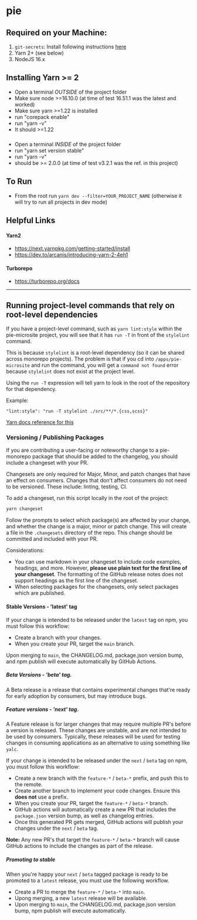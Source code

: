 # pie

## Required on your Machine:
1. `git-secrets`: Install following instructions [here](https://github.com/awslabs/git-secrets)
2. Yarn 2+ (see below)
3. NodeJS 16.x

## Installing Yarn >= 2

- Open a terminal *OUTSIDE* of the project folder
- Make sure node >=16.10.0 (at time of test 16.51.1 was the latest and worked)
- Make sure yarn >=1.22 is installed
- run "corepack enable"
- run "yarn -v"
- It should >=1.22
###
- Open a terminal *INSIDE* of the project folder
- run "yarn set version stable"
- run "yarn -v"
- should be >= 2.0.0 (at time of test v3.2.1 was the ref. in this project)

## To Run

- From the root run `yarn dev --filter=YOUR_PROJECT_NAME` (otherwise it will try to run all projects in dev mode)

## Helpful Links

#### Yarn2

- https://next.yarnpkg.com/getting-started/install
- https://dev.to/arcanis/introducing-yarn-2-4eh1

#### Turborepo

- https://turborepo.org/docs

---

## Running project-level commands that rely on root-level dependencies
If you have a project-level command, such as `yarn lint:style` within the pie-microsite project, you will see that it has `run -T` in front of the `stylelint` command.

This is because `stylelint` is a root-level dependency (so it can be shared across monorepo projects). The problem is that if you cd into `/apps/pie-microsite` and run the command, you will get a `command not found` error because `stylelint` does not exist at the project level.

Using the `run -T` expression will tell yarn to look in the root of the repository for that dependency.

Example:

```
"lint:style": "run -T stylelint ./src/**/*.{css,scss}"
```

[Yarn docs reference for this](https://yarnpkg.com/getting-started/qa#how-to-share-scripts-between-workspaces)


### Versioning / Publishing Packages

If you are contributing a user-facing or noteworthy change to a pie-monorepo package that should be added to the changelog, you should include a changeset with your PR.

Changesets are only required for Major, Minor, and patch changes that have an effect on consumers. Changes that don't affect consumers do not need to be versioned. These include: linting, testing, CI.

To add a changeset, run this script locally in the root of the project:

```bash
yarn changeset
```

Follow the prompts to select which package(s) are affected by your change, and whether the change is a major, minor or patch change. This will create a file in the `.changesets` directory of the repo. This change should be committed and included with your PR.

Considerations:

- You can use markdown in your changeset to include code examples, headings, and more. However, **please use plain text for the first line of your changeset**. The formatting of the GitHub release notes does not support headings as the first line of the changeset.
- When selecting packages for the changesets, only select packages which are published.


#### Stable Versions - 'latest' tag

If your change is intended to be released under the `latest` tag on npm, you must follow this workflow:

- Create a branch with your changes.
- When you create your PR, target the `main` branch.

Upon merging to `main`, the CHANGELOG.md, package.json version bump, and npm publish will execute automatically by GitHub Actions.


##### Beta Versions - 'beta' tag.

A Beta release is a release that contains experimental changes that're ready for early adoption by consumers, but may introduce bugs.

##### Feature versions - 'next' tag.

A Feature release is for larger changes that may require multiple PR's before a version is released. These changes are unstable, and are not intended to be used by consumers. Typically, these releases will be used for testing changes in consuming applications as an alternative to using something like `yalc`.


If your change is intended to be released under the `next` / `beta` tag on npm, you must follow this workflow:
- Create a new branch with the `feature-*` / `beta-*` prefix, and push this to the remote.
- Create another branch to implement your code changes. Ensure this **does not** use a prefix.
- When you create your PR, target the `feature-*` / `beta-*` branch. 
- GitHub actions will automatically create a new PR that includes the `package.json` version bump, as well as changelog entries.
- Once this generated PR gets merged, GitHub actions will publish your changes under the `next` / `beta` tag.

**Note:** Any new PR's that target the `feature-*` / `beta-*` branch will cause GitHub actions to include the changes as part of the release.

##### Promoting to stable

When you're happy your `next` / `beta` tagged package is ready to be promoted to a `latest` release, you must use the following workflow.

- Create a PR to merge the `feature-*` / `beta-*` into `main`.
- Upong merging, a new `latest` release will be available.
- Upon merging to `main`, the CHANGELOG.md, package.json version bump, npm publish will execute automatically.